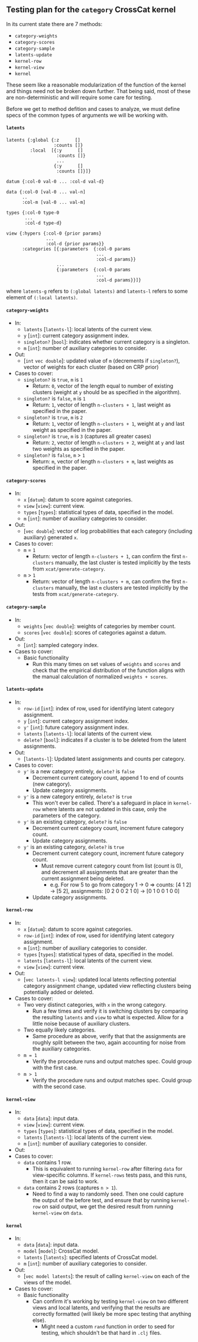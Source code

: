 ## Testing plan for the `category` CrossCat kernel

In its current state there are 7 methods:
- `category-weights`
- `category-scores`
- `category-sample`
- `latents-update`
- `kernel-row`
- `kernel-view`
- `kernel`

These seem like a reasonable modularization of the function of the kernel and things need not be broken down further. That being said, most of these are non-deterministic and will require some care for testing.

Before we get to method defition and cases to analyze, we must define specs of the common types of arguments we will be working with.

#### `latents`
```
latents {:global {:z      []
                  :counts []}
         :local  [{:y      []
                   :counts []}
                   ...
                  {:y      []
                   :counts []}]}

datum {:col-0 val-0 ... :col-d val-d}

data {:col-0 [val-0 ... val-n]
      ..
      :col-m [val-0 ... val-m]

types {:col-0 type-0
       ...
       :col-d type-d}

view {:hypers {:col-0 {prior params}
               ...
               :col-d {prior params}}
      :categories [{:parameters  {:col-0 params
                                  ...
                                  :col-d params}}
                   ...
                   {:parameters  {:col-0 params
                                  ...
                                  :col-d params}}]}
```
where `latents-g` refers to `(:global latents)` and `latents-l` refers to some element of `(:local latents)`.

#### `category-weights`
- In:
  - `latents` [`latents-l`]: local latents of the current view.
  - `y`             [`int`]: current category assignment index.
  - `singleton?`   [`bool`]: indicates whether current category is a singleton.
  - `m`             [`int`]: number of auxiliary categories to consider.
- Out:
  - [`int` `vec double`]: updated value of `m` (decrements if `singleton?`), vector of weights for each cluster (based on CRP prior)
- Cases to cover:
  - `singleton?` is `true`, `m` is `1`
    - Return: `0`, vector of the length equal to number of existing clusters (weight at `y` should be as specified in the algorithm).
  - `singleton?` is `false`, `m` is `1`
    - Return: `1`, vector of length `n-clusters + 1`, last weight as specified in the paper.
  - `singleton?` is `true`, `m` is `2`
    - Return: `1`, vector of length `n-clusters + 1`, weight at `y` and last weight as specified in the paper.
  - `singleton?` is `true`, `m` is `3` (captures all greater cases)
    - Return: `2`, vector of length `n-clusters + 2`, weight at `y` and last two weights as specified in the paper.
  - `singleton?` is `false`, `m` > `1`
    - Return: `m`, vector of length `n-clusters + m`, last weights as specified in the paper.

#### `category-scores`
- In:
  - `x`     [`datum`]: datum to score against categories.
  - `view`   [`view`]: current view.
  - `types` [`types`]: statistical types of data, specified in the model.
  - `m`       [`int`]: number of auxiliary categories to consider.
- Out:
  - [`vec double`]: vector of log probabilities that each category (including auxiliary) generated `x`.
- Cases to cover:
  - `m` = `1`
    - Return: vector of length `n-clusters + 1`, can confirm the first `n-clusters` manually, the last cluster is tested implicitly by the tests from `xcat/generate-category`.
  - `m` > `1`
    - Return: vector of length `n-clusters + m`, can confirm the first `n-clusters` manually, the last `m` clusters are tested implicitly by the tests from `xcat/generate-category`.

#### `category-sample`
- In:
  - `weights` [`vec double`]: weights of categories by member count.
  - `scores`  [`vec double`]: scores of categories against a datum.
- Out:
  - [`int`]: sampled category index.
- Cases to cover:
  - Basic functionality
    - Run this many times on set values of `weights` and `scores` and check that the empirical distribution of the function aligns with the manual calculation of normalized `weights + scores`.

#### `latents-update`
- In:
  - `row-id`        [`int`]: index of row, used for identifying latent category assignment.
  - `y`             [`int`]: current category assignment index.
  - `y'`            [`int`]: future category assignment index.
  - `latents` [`latents-l`]: local latents of the current view.
  - `delete?`      [`bool`]: indicates if a cluster is to be deleted from the latent assignments. 
- Out:
    - [`latents-l`]: Updated latent assignments and counts per category.
- Cases to cover:
  - `y'` is a new category entirely, `delete?` is `false`
    - Decrement current category count, append 1 to end of counts (new category).
    - Update category assignments.
  - `y'` is a new category entirely, `delete?` is `true`
    - This won't ever be called. There's a safeguard in place in `kernel-row` where latents are not updated in this case, only the parameters of the category.
  - `y'` is an existing category, `delete?` is `false`
    - Decrement current category count, increment future category count.
    - Update category assignments.
  - `y'` is an existing category, `delete?` is `true`
    - Decrement current category count, increment future category count.
      - Must remove current category count from list (count is 0), and decrement all assignments that are greater than the current assignment being deleted.
        - e.g. For row 5 to go from category 1 -> 0 => counts: [4 1 2] -> [5 2], assignments: [0 2 0 0 2 1 0] -> [0 1 0 0 1 0 0]
    - Update category assignments.
    

#### `kernel-row`
- In:
  - `x`           [`datum`]: datum to score against categories.
  - `row-id`        [`int`]: index of row, used for identifying latent category assignment.
  - `m`             [`int`]: number of auxiliary categories to consider.
  - `types`       [`types`]: statistical types of data, specified in the model.
  - `latents` [`latents-l`]: local latents of the current view.
  - `view`         [`view`]: current view.
- Out:
  - [`vec latents-l view`]: updated local latents reflecting potential category assignment change, updated view reflecting clusters being potentially added or deleted.
- Cases to cover:
  - Two very distinct categories, with `x` in the wrong category.
    - Run a few times and verify it is switching clusters by comparing the resulting `latents` and `view` to what is expected. Allow for a little noise because of auxiliary clusters.
  - Two equally likely categories.
    - Same procedure as above, verify that that the assignments are roughly split between the two, again accounting for noise from the auxiliary categories.
  - `m = 1`
    - Verify the procedure runs and output matches spec. Could group with the first case.
  - `m > 1`
    - Verify the procedure runs and output matches spec. Could group with the second case.


#### `kernel-view`
- In:
  - `data`         [`data`]: input data.
  - `view`         [`view`]: current view.
  - `types`       [`types`]: statistical types of data, specified in the model.
  - `latents` [`latents-l`]: local latents of the current view.
  - `m`             [`int`]: number of auxiliary categories to consider.
- Out:
- Cases to cover:
  - `data` contains 1 row.
    - This is equivalent to running `kernel-row` after filtering `data` for view-specific columns. If `kernel-rows` tests pass, and this runs, then it can be said to work.
  - `data` contains 2 rows (captures `n > 1`).
    - Need to find a way to randomly seed. Then one could capture the output of the before test, and ensure that by running `kernel-row` on said output, we get the desired result from running `kernel-view` on `data`.
  

#### `kernel`
- In:
  - `data`       [`data`]: input data.
  - `model`     [`model`]: CrossCat model.
  - `latents` [`latents`]: specified latents of CrossCat model.
  - `m`           [`int`]: number of auxiliary categories to consider.
- Out:
  - [`vec model latents`]: the result of calling `kernel-view` on each of the views of the model.
- Cases to cover:
  - Basic functionality
    - Can confirm it's working by testing `kernel-view` on two different views and local latents, and verifying that the results are correctly formatted (will likely be more spec testing that anything else).
      - Might need a custom `rand` function in order to seed for testing, which shouldn't be that hard in `.clj` files.

